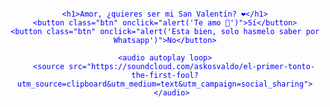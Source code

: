 <!DOCTYPE html>
<html lang="es">
<head>
    <meta charset="UTF-8">
    <meta name="viewport" content="width=device-width, initial-scale=1.0">
    <title>¿Serás mi San Valentín?</title>
    <style>
        body {
            background-image: url('https://www.google.com/url?sa=i&url=https%3A%2F%2Fwww.lanacion.com.ar%2Festados-unidos%2Fdia-de-san-valentin-imagenes-con-frases-de-amor-para-compartir-por-whatsapp-nid13022024%2F&psig=AOvVaw3a6iH4P9Zv_7dglnPK6DeU&ust=1738809647969000&source=images&cd=vfe&opi=89978449&ved=0CBEQjRxqFwoTCKjuiO7Aq4sDFQAAAAAdAAAAABAE'); 
            background-size: cover;
            text-align: center;
            font-family: 'Arial', sans-serif;
            color: blue;
            padding-top: 20%;
        }
        h1 {
            font-size: 3em;
            text-shadow: 2px 2px 5px black;
        }
        .btn {
            background-color: red;
            color: Black;
            border: White;
            padding: 15px 30px;
            font-size: 1.5em;
            cursor: pointer;
            margin: 10px;
            border-radius: 10px;
            transition: 0.3s;
        }
        .btn:hover {
            background-color: darkred;
        }
    </style>
</head>
<body>

    <h1>Amor, ¿quieres ser mi San Valentín? ❤️</h1>
    <button class="btn" onclick="alert('Te amo 💖')">Sí</button>
    <button class="btn" onclick="alert('Esta bien, solo hasmelo saber por Whatsapp')">No</button>

    <audio autoplay loop>
        <source src="https://soundcloud.com/askosvaldo/el-primer-tonto-the-first-fool?utm_source=clipboard&utm_medium=text&utm_campaign=social_sharing">
       </audio>

</body>
</html>
